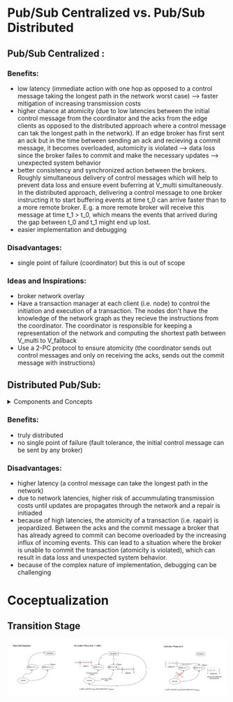# Pub/Sub Centralized vs. Pub/Sub Distributed

## Pub/Sub Centralized :

### Benefits:
<!-- - performance and scalability (can broadcast to multiple clients at once) -->
- low latency (immediate action with one hop as opposed to a control message taking the longest path in the network worst case) --> faster mitigation of increasing transmission costs
- higher chance at atomicity (due to low latencies between the initial control message from the coordinator and the acks from the edge clients as opposed to the distributed approach where a control message can tak the longest path in the network). If an edge broker has first sent an ack but in the time between sending an ack and recieving a commit message, it becomes overloaded, automicity is violated --> data loss since the broker failes to commit and make the necessary updates --> unexpected system behavior
- better consistency and synchronized action between the brokers. Roughly simultaneous delivery of control messages which will help to prevent data loss and ensure event buferring at V_multi simultaneously. In the distributed approach, delivering a control message to one broker instructing it to start buffering events at time t_0 can arrive faster than to a more remote broker. E.g. a more remote broker will receive this message at time t_1 > t_0, which means the events that arrived during the gap between t_0 and t_1 might end up lost.
- easier implementation and debugging

### Disadvantages:
- single point of failure (coordinator) but this is out of scope

### Ideas and Inspirations:

- broker network overlay
- Have a transaction manager at each client (i.e. node) to control the initiation and execution of a transaction. The nodes don't have the knowledge of the network graph as they recieve the instructions from the coordinator. The coordinator is responsible for keeping a representation of the network and computing the shortest path between V_multi to V_fallback
- Use a 2-PC protocol to ensure atomicity (the coordinator sends out control messages and only on receiving the acks, sends out the commit message with instructions)


## Distributed Pub/Sub:

<details>
  <summary>Components and Concepts</summary>

    Network overlay (brokers, message queues, topics, etc.)

    transaction control message: a special type of publication used to trigger operations at a receiving client

    coordinator

    every client has a transaction manager to control initiation and execution of a transaction. Before any operation is processed, the TXManager must complete the initialization phase. Similarly, in order to terminate a transaction, the TXManager waits for all operations being acknowledged.

    2-PC (two-phase commit) protocol

    intermediary brokers

    downstream brokers

    Due to the tree structure of the overlay, message propagation is acyclic

    when the initial broker receives acks from the edge brokers, it means that all the brokers have initialized the transaction.

    atomicity is guaranteed by adapting the 2-PC algorithm
</details>

### Benefits:

- truly distributed
- no single point of failure (fault tolerance, the initial control message can be sent by any broker)

### Disadvantages:

- higher latency (a control message can take the longest path in the network)
- due to network latencies, higher risk of accummulating transmission costs until updates are propagates through the network and a repair is initiaded
- because of high latencies, the atomicity of a transaction (i.e. rapair) is jeopardized. Between the acks and the commit message a broker that has already agreed to commit can become overloaded by the increasing influx of incoming events. This can lead to a situation where the broker is unable to commit the transaction (atomicity is violated), which can result in data loss and unexpected system behavior.
- because of the complex nature of implementation, debugging can be challenging


# Coceptualization

## Transition Stage

![alt text](./docs/transition_phase.drawio.png)
